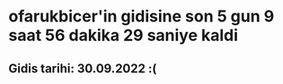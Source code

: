 # ofarukbicer'in gidisine son 5 gun 9 saat 56 dakika 29 saniye kaldi

## Gidis tarihi: 30.09.2022 :(